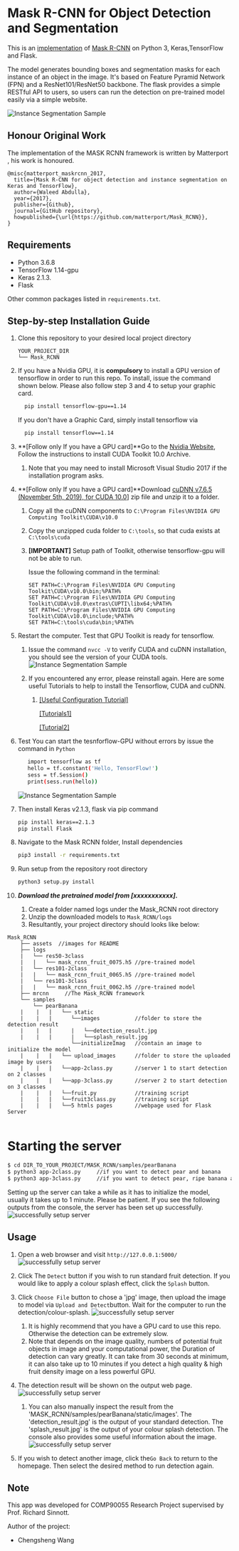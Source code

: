 # Mask R-CNN for Object Detection and Segmentation

This is an [implementation](https://github.com/matterport/Mask_RCNN) of [Mask R-CNN](https://arxiv.org/abs/1703.06870) on Python 3, Keras,TensorFlow and Flask. 

The model generates bounding boxes and segmentation masks for each instance of an object in the image. It's based on Feature Pyramid Network (FPN) and a ResNet101/ResNet50 backbone. The flask provides a simple RESTful API to users, so users can run the  detection on pre-trained model easily via a simple website. 

![Instance Segmentation Sample](assets/sample-3class-takes6min30secs-178detection-allCorrect.jpg)

## Honour Original Work
The implementation of the MASK RCNN framework is written by Matterport , his work is honoured. 
```
@misc{matterport_maskrcnn_2017,
  title={Mask R-CNN for object detection and instance segmentation on Keras and TensorFlow},
  author={Waleed Abdulla},
  year={2017},
  publisher={Github},
  journal={GitHub repository},
  howpublished={\url{https://github.com/matterport/Mask_RCNN}},
}
```

## Requirements
- Python 3.6.8
- TensorFlow 1.14-gpu
- Keras 2.1.3.
- Flask

Other common packages listed in `requirements.txt`.


## Step-by-step Installation Guide
1. Clone this repository to your desired local project directory

    ```
    YOUR_PROJECT_DIR
    └── Mask_RCNN
    ```

2. If you have a Nvidia GPU, it is **compulsory** to install a GPU version of tensorflow in order to run this repo. To install, issue the command shown below. Please also follow step 3 and 4 to setup your graphic card. 

    ```bash
      pip install tensorflow-gpu==1.14
    ```

   If you don't have a Graphic Card, simply install tensorflow via

    ```bash
      pip install tensorflow==1.14
    ```

3. **[Follow only If you have a GPU card]**Go to the [Nvidia Website](https://developer.nvidia.com/cuda-10.0-download-archive), Follow the instructions to install CUDA Toolkit 10.0 Archive. 

   1. Note that you may need to install Microsoft Visual Studio 2017 if the installation program asks.
   
4. **[Follow only If you have a GPU card]**Download [cuDNN v7.6.5 (November 5th, 2019), for CUDA 10.0](https://developer.nvidia.com/rdp/cudnn-download#a-collapse765-10)] zip file and unzip it to a folder. 

    1. Copy all the cuDNN components to `C:\Program Files\NVIDIA GPU Computing Toolkit\CUDA\v10.0 ` 

    2. Copy the unzipped cuda folder to `C:\tools`, so that cuda exists at `C:\tools\cuda` 

    3. **[IMPORTANT]** Setup path of Toolkit, otherwise tensorflow-gpu will not be able to run. 

       Issue the following command in the terminal:

       ```
       SET PATH=C:\Program Files\NVIDIA GPU Computing Toolkit\CUDA\v10.0\bin;%PATH%
       SET PATH=C:\Program Files\NVIDIA GPU Computing Toolkit\CUDA\v10.0\extras\CUPTI\libx64;%PATH%
       SET PATH=C:\Program Files\NVIDIA GPU Computing Toolkit\CUDA\v10.0\include;%PATH%
       SET PATH=C:\tools\cuda\bin;%PATH%
       ```

5. Restart the computer. Test that GPU Toolkit is ready for tensorflow. 

   1. Issue the command `nvcc -V` to verify CUDA and cuDNN installation, you should see the version of your CUDA tools. 
     ![Instance Segmentation Sample](assets/cuda_test.JPG)

   2. If you encountered any error, please reinstall again. Here are some useful Tutorials to help to install the Tensorflow, CUDA and cuDNN. 

       1. [[Useful Configuration Tutorial]](https://tensorflow-object-detection-api-tutorial.readthedocs.io/en/latest/install.html)  

          [[Tutorials1]](https://www.tensorflow.org/install/gpu) 

          [[Tutorial2]](https://docs.nvidia.com/deeplearning/sdk/cudnn-install/index.html#install-windows) 

6. Test You can start the tesnforflow-GPU without errors by issue the command in `Python` 

    ```bash
       import tensorflow as tf
       hello = tf.constant('Hello, TensorFlow!')
       sess = tf.Session()
       print(sess.run(hello))
    ```
    ![Instance Segmentation Sample](assets/gpu_test.JPG)   

7. Then install Keras v2.1.3, flask via pip command

   ```bash
   pip install keras==2.1.3
   pip install Flask
   ```

8. Navigate to the Mask RCNN folder, Install dependencies

   ```bash
   pip3 install -r requirements.txt
   ```

9. Run setup from the repository root directory
    ```bash
    python3 setup.py install
    ```

10. ***Download the pretrained model from [xxxxxxxxxxx]*.**

    1. Create a folder named logs under the Mask_RCNN root directory
    2. Unzip the downloaded models to `Mask_RCNN/logs`
    3. Resultantly, your project directory should looks like below:

```
Mask_RCNN
    ├── assets  //images for README      
    ├── logs							
    |   └── res50-3class  
    |   |   └── mask_rcnn_fruit_0075.h5 //pre-trained model 
    |   └── res101-2class  
    |   |   └── mask_rcnn_fruit_0065.h5 //pre-trained model
    |   └── res101-3class  
    |   |   └── mask_rcnn_fruit_0062.h5 //pre-trained model
    ├── mrcnn     //The Mask_RCNN framework
    └── samples
        └── pearBanana
    |    |   |   └── static
    |    |   | 		└──images			//folder to store the detection result
    |    |   | 		|	└──detection_result.jpg
    |    |   | 		|	└──splash_result.jpg
       			    └──initializeImag	//contain an image to initialize the model
    |    |   |   └── upload_images		//folder to store the uploaded image by users
    |    |   |   └──app-2class.py		//server 1 to start detection on 2 classes 
    |    |   |   └──app-3class.py		//server 2 to start detection on 3 classes
    |    |   |   └──fruit.py			//training script
    |    |   |   └──fruit3class.py		//training script
    |    |   |   └──5 htmls pages		//webpage used for Flask Server
    
```

# Starting the server

```bash
$ cd DIR_TO_YOUR_PROJECT/MASK_RCNN/samples/pearBanana
$ python3 app-2class.py		//if you want to detect pear and banana
$ python3 app-3class.py		//if you want to detect pear, ripe banana and nonripe banana
```

Setting up the server can take a while as it has to initialize the model, usually it takes up to 1 minute. Please be patient. If you see the following outputs from the console, the server has been set up successfully.
![successfully setup server](assets/setup_success.JPG)

## Usage

1. Open a web browser and visit `http://127.0.0.1:5000/`
![successfully setup server](assets/home_page.JPG)
2. Click The `Detect` button if you wish to run standard fruit detection. If you would like to apply a colour splash effect, click the `Splash` button.
3. Click `Choose File` button to chose a 'jpg' image, then upload the image to model via `Upload and Detect`button. Wait for the computer to run the detection/colour-splash.
![successfully setup server](assets/upload.JPG) 
   1. It is highly recommend that you have a GPU card to use this repo. Otherwise the detection can be extremely slow. 
   2. Note that depends on the image quality, numbers of potential fruit objects in image and your computational power, the Duration of detection can vary greatly. It can take from 30 seconds at minimum, it can also take up to 10 minutes if you detect a high quality & high fruit density image on a less powerful GPU. 
4. The detection result will be shown on the output web page.
![successfully setup server](assets/result.JPG) 
     1. You can also manually inspect the result from the 'MASK_RCNN/samples/pearBanana/static/images'. The 'detection_result.jpg' is the output of your standard detection. The 'splash_result.jpg' is the output of your colour splash detection.  The console also provides some useful information about the image.
![successfully setup server](assets/useful_output.JPG) 

5. If you wish to detect another image, click the`Go Back` to return to the homepage. Then select the desired method to run detection again. 

## Note

This app was developed for COMP90055 Research Project supervised by Prof. Richard Sinnott.

Author of the project:

- Chengsheng Wang